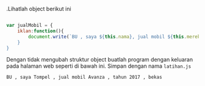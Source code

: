 .Lihatlah object berikut ini
```javascript

var jualMobil = {
    iklan:function(){
        document.write(`BU , saya ${this.nama}, jual mobil ${this.merek} , tahun ${this.tahun} ,bekas)
    }
}
```
Dengan tidak mengubah struktur object buatlah program dengan keluaran pada halaman web seperti di bawah ini. Simpan dengan nama `latihan.js` 
```
BU , saya Tompel , jual mobil Avanza , tahun 2017 , bekas
```